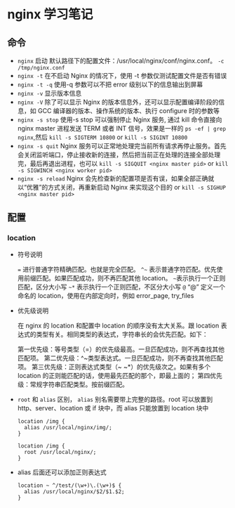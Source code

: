 # nginx 学习笔记

## 命令

- `nginx` 启动 默认路径下的配置文件：/usr/local/nginx/conf/nginx.conf。 `-c /tmp/nginx.conf`
- `nginx -t` 在不启动 Nginx 的情况下，使用 -t 参数仅测试配置文件是否有错误
- `nginx -t -q` 使用-q 参数可以不把 error 级别以下的信息输出到屏幕
- `nginx -v` 显示版本信息
- `nginx -V` 除了可以显示 Nginx 的版本信息外，还可以显示配置编译阶段的信息，如 GCC 编译器的版本、操作系统的版本、执行 configure 时的参数等
- `nginx -s stop` 使用-s stop 可以强制停止 Nginx 服务, 通过 kill 命令直接向 nginx master 进程发送 TERM 或者 INT 信号，效果是一样的 `ps -ef | grep nginx`,然后 `kill -s SIGTERM 10800` or `kill -s SIGINT 10800`
- `nginx -s quit` Nginx 服务可以正常地处理完当前所有请求再停止服务。首先会关闭监听端口，停止接收新的连接，然后把当前正在处理的连接全部处理完，最后再退出进程，也可以 `kill -s SIGQUIT <nginx master pid>` or `kill -s SIGWINCH <nginx worker pid>`
- `nginx -s reload` Nginx 会先检查新的配置项是否有误，如果全部正确就以“优雅”的方式关闭，再重新启动 Nginx 来实现这个目的 or `kill -s SIGHUP <nginx master pid>`

## 配置

### location

- 符号说明

  `=` 进行普通字符精确匹配。也就是完全匹配。
  `^~` 表示普通字符匹配。优先使用前缀匹配。如果匹配成功，则不再匹配其他 location。
  `~`表示执行一个正则匹配，区分大小写
  `~*` 表示执行一个正则匹配，不区分大小写
  `@` “@” 定义一个命名的 location，使用在内部定向时，例如 error_page, try_files

- 优先级说明

  在 nginx 的 location 和配置中 location 的顺序没有太大关系。跟 location 表达式的类型有关。相同类型的表达式，字符串长的会优先匹配。如下：

  第一优先级：等号类型（=）的优先级最高。一旦匹配成功，则不再查找其他匹配项。
  第二优先级：^~类型表达式。一旦匹配成功，则不再查找其他匹配项。
  第三优先级：正则表达式类型（~ ~\*）的优先级次之。如果有多个 location 的正则能匹配的话，使用最先匹配的那个，即最上面的；
  第四优先级：常规字符串匹配类型。按前缀匹配。

- `root` 和 `alias` 区别， `alias` 别名需要带上完整的路径。root 可以放置到 http、server、location 或 if 块中，而 alias 只能放置到 location 块中

  ```nginx
  location /img {
    alias /usr/local/nginx/img/;
  }

  location /img {
    root /usr/local/nginx/;
  }
  ```

- alias 后面还可以添加正则表达式

  ```nginx
  location ~ ^/test/(\w+)\.(\w+)$ {
    alias /usr/local/nginx/$2/$1.$2;
  }
  ```
